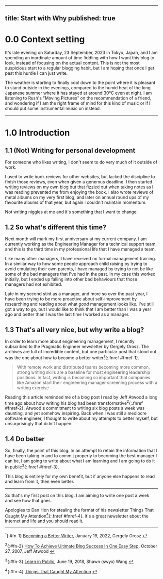 
---
title: Start with Why
published: true
---

# 0.0 Context setting
It's late evening on Saturday, 23 September, 2023 in Tokyo, Japan, and I am spending an inordinate amount of time fiddling with how I want this blog to look, instead of focusing on the actual content. This is not the most auspicious start to a regular blogging habit, but I am hoping that once I get past this hurdle I can just write. 

The weather is starting to finally cool down to the point where it is pleasant to stand outside in the evenings, compared to the humid heat of the long Japanese summer where it has stayed at around 30°C even at night. I am listening to Rush's "Moving Pictures" on the recommendation of a friend, and wondering if I am the right frame of mind for this kind of music or if I should put some instrumental music on instead.

* * *

# 1.0 Introduction

## 1.1 (Not) Writing for personal development

For someone who likes writing, I don't seem to do very much of it outside of work. 

I used to write book reviews for other websites, but lacked the discipline to finish those reviews, even when given a generous deadline. I then started writing reviews on my own blog but that fizzled out when taking notes as I was reading prevented me from enjoying the book. I also wrote reviews of metal albums on my very first blog, and later on annual round ups of my favourite albums of that year, but again I couldn't maintain momentum.

Not writing niggles at me and it's something that I want to change.

## 1.2 So what's different this time?

Next month will mark my first anniversary at my current company. I am currently working as the Engineering Manager for a technical support team, and this is the third time in my professional life that I have managed a team.

Like many other managers, I have received no formal management training. In a similar way to how some people approach child raising by trying to avoid emulating their own parents, I have managed by trying to not be like some of the bad managers that I've had in the past. In my case this worked initially, but I ended up falling into other bad behaviours that those managers had not exhibited.

Late in my second stint as a manager, and more so over the past year, I have been trying to be more proactive about self-improvement by researching and reading about what _good_ management looks like. I've still got a way to go, but I would like to think that I am better than I was a year ago and better than I was the last time I worked as a manager.

## 1.3 That's all very nice, but why write a blog?

In order to learn more about engineering management, I recently subscribed to the Pragmatic Engineer newsletter by Gergely Orosz. The archives are full of incredible content, but one particular post that stood out was the one about how to become a better writer[<sup>1</sup>](#fn-1){:.fnref #fnref-1}.

> With remote work and distributed teams becoming more common, strong writing skills are a baseline for most engineering leadership positions. In fact, writing is becoming so important that companies like Amazon start their engineering manager screening process with a writing exercise

Reading this article reminded me of a blog post I read by Jeff Atwood a long time ago about how writing his blog had been transformative[<sup>2</sup>](#fn-2){:.fnref #fnref-2}. Atwood's commitment to writing six blog posts a week was daunting, and yet somehow inspiring. Back when I was still a mediocre software engineer, I thought to write about my attempts to better myself, but unsurprisingly that didn't happen.

## 1.4 Do better

So, finally, the point of this blog. In an attempt to retain the information that I have been taking in and to commit properly to becoming the best manager I can be, I am going to write about what I am learning and I am going to do it in public[<sup>3</sup>](#fn-3){:.fnref #fnref-3}.

This blog is entirely for my own benefit, but if anyone else happens to read and learn from it, then even better.

* * *

So that's my first post on this blog. I am aiming to write one post a week and see how that goes. 

Apologies to Dan Hon for stealing the format of his newsletter Things That Caught My Attention[<sup>4</sup>](#fn-4){:.fnref #fnref-4}. It's a great newsletter about the internet and life and you should read it. 

* * *

<sup>1</sup>{:#fn-1} [Becoming a Better Writer](https://newsletter.pragmaticengineer.com/p/becoming-a-better-writer), January 19, 2022, Gergely Orosz [↩](#fnref-1)

<sup>2</sup>{:#fn-2} [How To Achieve Ultimate Blog Success In One Easy Step](https://blog.codinghorror.com/how-to-achieve-ultimate-blog-success-in-one-easy-step/), October 27, 2007, Jeff Atwood [↩](#fnref-2)

<sup>3</sup>{:#fn-3} [Learn in Public](https://www.swyx.io/learn-in-public), June 19, 2018, Shawn (swyx) Wang [↩](#fnref-3)

<sup>4</sup>{:#fn-4} [Things That Caught My Attention](https://newsletter.danhon.com/) [↩](#fnref-4)
